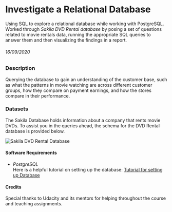 # Investigate a Relational Database
Using SQL to explore a relational database while working with PostgreSQL. Worked through *Sakila DVD Rental database* by posing a set of questions related to movie rentals data, running the appropriate SQL queries to answer them and then visualizing the findings in a report.
###### 16/09/2020

### Description
 Querying the database to gain an understanding of the customer base, such as what the patterns in movie watching are across different customer groups, how they compare on payment earnings, and how the stores compare in their performance.

### Datasets
 The Sakila Database holds information about a company that rents movie DVDs.  To assist you in the queries ahead, the schema for the DVD Rental database is provided below.

![Sakila DVD Rental Database](https://video.udacity-data.com/topher/2018/September/5ba95d23_dvd-rental-erd-2/dvd-rental-erd-2.png)

#### Software Requirements
* *PostgreSQL* <br/>
Here is a helpful tutorial on setting up the database: [Tutorial for setting up Database](https://www.postgresqltutorial.com/postgresql-sample-database/)

#### Credits
Special thanks to Udacity and its mentors for helping throughout the course and teaching assignments.
